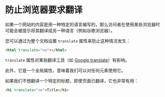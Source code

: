 # 防止浏览器要求翻译

如果一个网站的内容是用一种特定的语言编写的，那么访问者在使用某些浏览器时可能会被提示将其翻译成另一种语言（例如谷歌浏览器）。

您可以通过为整个文档设置 `translate` 属性来防止这种情况发生：

```html
<html translate="no"></html>
```

`translate` 属性对某些翻译工具（如 [Google translate](https://translate.google.com/)）有影响。

此外，它是一个全局属性，意味着我们可以对任何元素使用它。

如果我们不想翻译一个特定的标题，即使页面已翻译，它也非常有用：

```html
<h1 translate="no">Title</h1>
```

